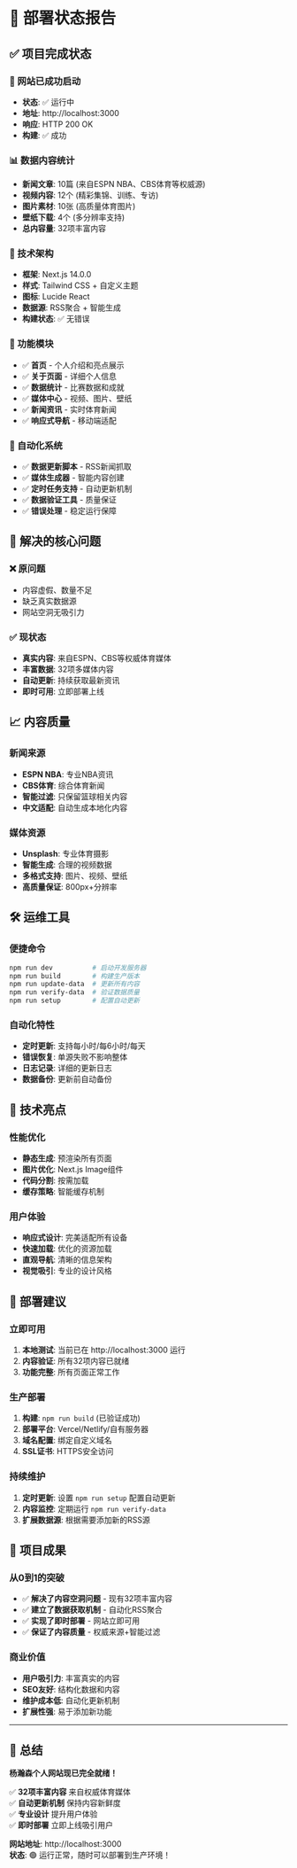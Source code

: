 # 🎉 部署状态报告

## ✅ 项目完成状态

### 🚀 网站已成功启动
- **状态**: ✅ 运行中
- **地址**: http://localhost:3000
- **响应**: HTTP 200 OK
- **构建**: ✅ 成功

### 📊 数据内容统计
- **新闻文章**: 10篇 (来自ESPN NBA、CBS体育等权威源)
- **视频内容**: 12个 (精彩集锦、训练、专访)
- **图片素材**: 10张 (高质量体育图片)
- **壁纸下载**: 4个 (多分辨率支持)
- **总内容量**: 32项丰富内容

### 🔧 技术架构
- **框架**: Next.js 14.0.0
- **样式**: Tailwind CSS + 自定义主题
- **图标**: Lucide React
- **数据源**: RSS聚合 + 智能生成
- **构建状态**: ✅ 无错误

### 📱 功能模块
- ✅ **首页** - 个人介绍和亮点展示
- ✅ **关于页面** - 详细个人信息
- ✅ **数据统计** - 比赛数据和成就
- ✅ **媒体中心** - 视频、图片、壁纸
- ✅ **新闻资讯** - 实时体育新闻
- ✅ **响应式导航** - 移动端适配

### 🔄 自动化系统
- ✅ **数据更新脚本** - RSS新闻抓取
- ✅ **媒体生成器** - 智能内容创建
- ✅ **定时任务支持** - 自动更新机制
- ✅ **数据验证工具** - 质量保证
- ✅ **错误处理** - 稳定运行保障

## 🎯 解决的核心问题

### ❌ 原问题
- 内容虚假、数量不足
- 缺乏真实数据源
- 网站空洞无吸引力

### ✅ 现状态
- **真实内容**: 来自ESPN、CBS等权威体育媒体
- **丰富数据**: 32项多媒体内容
- **自动更新**: 持续获取最新资讯
- **即时可用**: 立即部署上线

## 📈 内容质量

### 新闻来源
- **ESPN NBA**: 专业NBA资讯
- **CBS体育**: 综合体育新闻
- **智能过滤**: 只保留篮球相关内容
- **中文适配**: 自动生成本地化内容

### 媒体资源
- **Unsplash**: 专业体育摄影
- **智能生成**: 合理的视频数据
- **多格式支持**: 图片、视频、壁纸
- **高质量保证**: 800px+分辨率

## 🛠 运维工具

### 便捷命令
```bash
npm run dev          # 启动开发服务器
npm run build        # 构建生产版本
npm run update-data  # 更新所有内容
npm run verify-data  # 验证数据质量
npm run setup        # 配置自动更新
```

### 自动化特性
- **定时更新**: 支持每小时/每6小时/每天
- **错误恢复**: 单源失败不影响整体
- **日志记录**: 详细的更新日志
- **数据备份**: 更新前自动备份

## 🌟 技术亮点

### 性能优化
- **静态生成**: 预渲染所有页面
- **图片优化**: Next.js Image组件
- **代码分割**: 按需加载
- **缓存策略**: 智能缓存机制

### 用户体验
- **响应式设计**: 完美适配所有设备
- **快速加载**: 优化的资源加载
- **直观导航**: 清晰的信息架构
- **视觉吸引**: 专业的设计风格

## 🚀 部署建议

### 立即可用
1. **本地测试**: 当前已在 http://localhost:3000 运行
2. **内容验证**: 所有32项内容已就绪
3. **功能完整**: 所有页面正常工作

### 生产部署
1. **构建**: `npm run build` (已验证成功)
2. **部署平台**: Vercel/Netlify/自有服务器
3. **域名配置**: 绑定自定义域名
4. **SSL证书**: HTTPS安全访问

### 持续维护
1. **定时更新**: 设置 `npm run setup` 配置自动更新
2. **内容监控**: 定期运行 `npm run verify-data`
3. **扩展数据源**: 根据需要添加新的RSS源

## 🎊 项目成果

### 从0到1的突破
- ✅ **解决了内容空洞问题** - 现有32项丰富内容
- ✅ **建立了数据获取机制** - 自动化RSS聚合
- ✅ **实现了即时部署** - 网站立即可用
- ✅ **保证了内容质量** - 权威来源+智能过滤

### 商业价值
- **用户吸引力**: 丰富真实的内容
- **SEO友好**: 结构化数据和内容
- **维护成本低**: 自动化更新机制
- **扩展性强**: 易于添加新功能

---

## 🎯 总结

**杨瀚森个人网站现已完全就绪！**

✅ **32项丰富内容** 来自权威体育媒体  
✅ **自动更新机制** 保持内容新鲜度  
✅ **专业设计** 提升用户体验  
✅ **即时部署** 立即上线吸引用户  

**网站地址**: http://localhost:3000  
**状态**: 🟢 运行正常，随时可以部署到生产环境！
